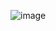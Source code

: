 ![image](https://user-images.githubusercontent.com/17436886/188324033-7e3e8b25-34ce-463a-a9ef-b9d0d0ad142a.png)
